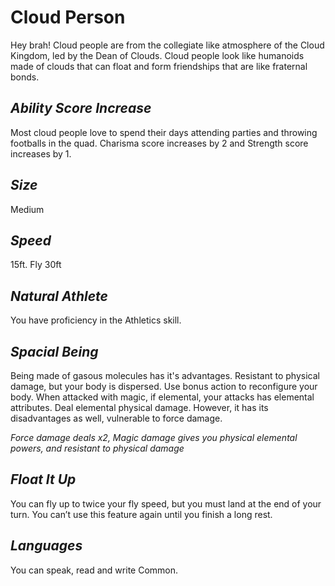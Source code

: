 # Cloud Person
Hey brah! Cloud people are from the collegiate like atmosphere of the Cloud Kingdom, led by the Dean of Clouds. 
Cloud people look like humanoids made of clouds that can float and form friendships that are like fraternal bonds.
## *Ability Score Increase* 
Most cloud people love to spend their days attending parties and throwing footballs in the quad. Charisma score increases by 2 and Strength score increases by 1.
## *Size*
Medium
## *Speed*
15ft. Fly 30ft
## *Natural Athlete*
You have proficiency in the Athletics skill.
## *Spacial Being*
Being made of gasous molecules has it's advantages. Resistant to physical damage, but your body is dispersed. Use bonus action to reconfigure your body. When attacked with magic, if elemental, your attacks has elemental attributes. Deal elemental physical damage. However, it has its disadvantages as well, vulnerable to force damage. 

*Force damage deals x2, Magic damage gives you physical elemental powers, and resistant to physical damage*
## *Float It Up*
You can fly up to twice your fly speed, but you must land at the end of your turn. You can’t use this feature again until you finish a long rest.
## *Languages*
You can speak, read and write Common.
